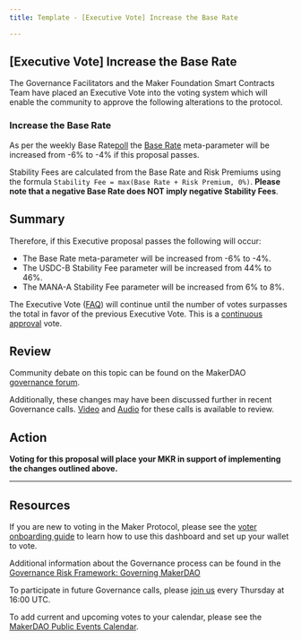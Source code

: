 ```yaml
---
title: Template - [Executive Vote] Increase the Base Rate

---
```

## [Executive Vote] Increase the Base Rate

The Governance Facilitators and the Maker Foundation Smart Contracts Team have placed an Executive Vote into the voting system which will enable the community to approve the following alterations to the protocol.

### Increase the Base Rate

As per the weekly Base Rate[poll](https://vote.makerdao.com/polling-proposal/qmxsvxuukus5ngdfy4wcysbrzr1j3gens8o8axfkdheoca) the [Base Rate](https://forum.makerdao.com/t/discussion-change-the-stability-fee-structure/2258) meta-parameter will be increased from -6% to -4% if this proposal passes.

Stability Fees are calculated from the Base Rate and Risk Premiums using the formula `Stability Fee = max(Base Rate + Risk Premium, 0%)`. **Please note that a negative Base Rate does NOT imply negative Stability Fees**.

## Summary

Therefore, if this Executive proposal passes the following will occur:
- The Base Rate meta-parameter will be increased from -6% to -4%.
- The USDC-B Stability Fee parameter will be increased from 44% to 46%.
- The MANA-A Stability Fee parameter will be increased from 6% to 8%.

The Executive Vote ([FAQ](https://community-development.makerdao.com/makerdao-mcd-faqs/faqs#governance)) will continue until the number of votes surpasses the total in favor of the previous Executive Vote. This is a [continuous approval](https://community-development.makerdao.com/makerdao-mcd-faqs/faqs/governance#what-is-continuous-approval-voting) vote.

## Review

Community debate on this topic can be found on the MakerDAO [governance forum](https://forum.makerdao.com/).

Additionally, these changes may have been discussed further in recent Governance calls. [Video](https://www.youtube.com/playlist?list=PLLzkWCj8ywWNq5-90-Id6VPSsrk4OWVan) and [Audio](https://soundcloud.com/makerdao/sets/governance-calls) for these calls is available to review.

## Action

**Voting for this proposal will place your MKR in support of implementing the changes outlined above.**

---

## Resources

If you are new to voting in the Maker Protocol, please see the [voter onboarding guide](https://community-development.makerdao.com/onboarding/voter-onboarding) to learn how to use this dashboard and set up your wallet to vote.

Additional information about the Governance process can be found in the [Governance Risk Framework: Governing MakerDAO](https://community-development.makerdao.com/governance/governance-risk-framework)

To participate in future Governance calls, please [join us](https://community-development.makerdao.com/governance/governance-and-risk-meetings) every Thursday at 16:00 UTC.

To add current and upcoming votes to your calendar, please see the [MakerDAO Public Events Calendar](https://calendar.google.com/calendar/embed?src=makerdao.com_3efhm2ghipksegl009ktniomdk%40group.calendar.google.com&ctz=America%2FLos_Angeles).
